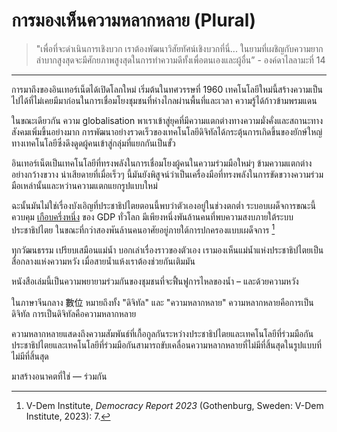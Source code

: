 # การมองเห็นความหลากหลาย (Plural)

> "เพื่อที่จะดำเนินการเชิงบวก เราต้องพัฒนาวิสัยทัศน์เชิงบวกที่นี่... ในยามที่เผชิญกับความยากลำบากสูงสุดจะมีศักยภาพสูงสุดในการทำความดีทั้งเพื่อตนเองและผู้อื่น” - องค์ดาไลลามะที่ 14

---

การมาถึงของอินเทอร์เน็ตได้เปิดโลกใหม่ เริ่มต้นในทศวรรษที่ 1960 เทคโนโลยีใหม่นี้สร้างความเป็นไปได้ที่ไม่เคยมีมาก่อนในการเชื่อมโยงชุมชนที่ห่างไกลผ่านพื้นที่และเวลา ความรู้ได้ก้าวข้ามพรมแดน 

ในขณะเดียวกัน ความ globalisation พาเราเข้าสู่ยุคที่มีความแตกต่างทางความมั่งคั่งและสถานะทางสังคมเพิ่มขึ้นอย่างมาก การพัฒนาอย่างรวดเร็วของเทคโนโลยีดิจิทัลได้กระตุ้นการเกิดขึ้นของยักษ์ใหญ่ทางเทคโนโลยีซึ่งดึงดูดผู้คนเข้าสู่กลุ่มที่แยกกันเป็นขั้ว

อินเทอร์เน็ตเป็นเทคโนโลยีที่ทรงพลังในการเชื่อมโยงผู้คนในความร่วมมือใหม่ๆ ข้ามความแตกต่างอย่างกว้างขวาง น่าเสียดายที่เมื่อเร็วๆ นี้มันยังพิสูจน์ว่าเป็นเครื่องมือที่ทรงพลังในการขัดขวางความร่วมมือเหล่านั้นและหว่านความแตกแยกรูปแบบใหม่

ฉะนั้นมันไม่ใช่เรื่องบังเอิญที่ประชาธิปไตยตอนนี้พบว่าตัวเองอยู่ในช่วงตกต่ำ ระบอบเผด็จการขณะนี้ควบคุม [เกือบครึ่งหนึ่ง](https://www.v-dem.net/documents/29/V-dem_democracyreport2023_lowres.pdf) ของ GDP ทั่วโลก มีเพียงหนึ่งพันล้านคนที่พบความสงบภายใต้ระบบประชาธิปไตย ในขณะที่กว่าสองพันล้านคนอาศัยอยู่ภายใต้การปกครองแบบเผด็จการ [^VDem]

[^VDem]: V-Dem Institute, *Democracy Report 2023* (Gothenburg, Sweden: V-Dem Institute, 2023): 7.

ทุกวัฒนธรรม เปรียบเสมือนแม่น้ำ บอกเล่าเรื่องราวของตัวเอง เรามองเห็นแม่น้ำแห่งประชาธิปไตยเป็นสื่อกลางแห่งความหวัง เมื่อสายน้ำแห้งเราต้องช่วยกันเติมมัน

หนังสือเล่มนี้เป็นความพยายามร่วมกันของชุมชนที่จะฟื้นฟูการไหลของน้ำ – และด้วยความหวัง

ในภาษาจีนกลาง 數位 หมายถึงทั้ง "ดิจิทัล" และ "ความหลากหลาย" ความหลากหลายคือการเป็นดิจิทัล การเป็นดิจิทัลคือความหลากหลาย

ความหลากหลายแสดงถึงความสัมพันธ์ที่เกื้อกูลกันระหว่างประชาธิปไตยและเทคโนโลยีที่ร่วมมือกัน ประชาธิปไตยและเทคโนโลยีที่ร่วมมือกันสามารถขับเคลื่อนความหลากหลายที่ไม่มีที่สิ้นสุดในรูปแบบที่ไม่มีที่สิ้นสุด

มาสร้างอนาคตที่ใช่ — ร่วมกัน
